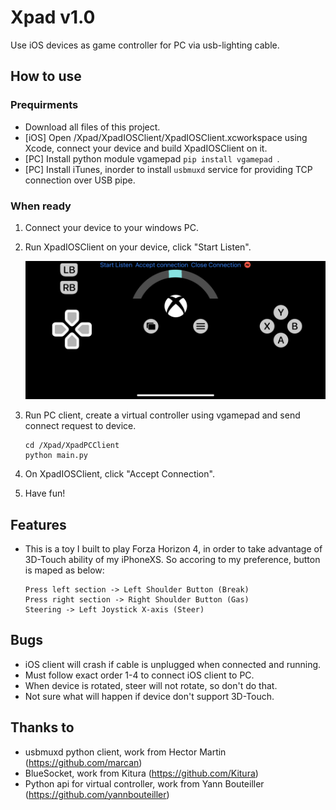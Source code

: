 # Xpad v1.0
Use iOS devices as game controller for PC via usb-lighting cable.

## How to use

### Prequirments

- Download all files of this project.
- [iOS] Open /Xpad/XpadIOSClient/XpadIOSClient.xcworkspace using Xcode, connect your device and build XpadIOSClient on it.
- [PC] Install python module vgamepad `pip install vgamepad `.
- [PC] Install iTunes, inorder to install `usbmuxd`  service for providing TCP connection over USB pipe.

### When ready

1. Connect your device to your windows PC.

2. Run XpadIOSClient on your device, click "Start Listen".

   ![IMG_4893](./IMG_4893.PNG)

3. Run PC client, create a virtual controller using vgamepad and send connect request to device.

   ```
   cd /Xpad/XpadPCClient
   python main.py
   ```

4. On XpadIOSClient, click "Accept Connection".

5. Have fun!

## Features

- This is a toy I built to play Forza Horizon 4, in order to take advantage of 3D-Touch ability of my iPhoneXS. So accoring to my preference, button is maped as below:

  ```
  Press left section -> Left Shoulder Button (Break)
  Press right section -> Right Shoulder Button (Gas)
  Steering -> Left Joystick X-axis (Steer)
  ```

## Bugs

- iOS client will crash if cable is unplugged when connected and running.
- Must follow exact order 1-4 to connect iOS client to PC.
- When device is rotated, steer will not rotate, so don't do that.
- Not sure what will happen if device don't support 3D-Touch.

## Thanks to

- usbmuxd python client, work from Hector Martin (https://github.com/marcan)
- BlueSocket, work from Kitura (https://github.com/Kitura)
- Python api for virtual controller, work from Yann Bouteiller (https://github.com/yannbouteiller)

